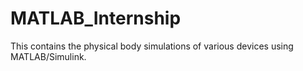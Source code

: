 # MATLAB_Internship
This contains the physical body simulations of various devices using MATLAB/Simulink.
